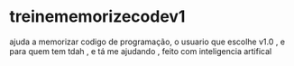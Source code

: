 # treinememorizecodev1
ajuda a memorizar codigo de programação, o usuario que escolhe v1.0 , e para quem tem tdah , e tá me ajudando , feito com inteligencia artifical
